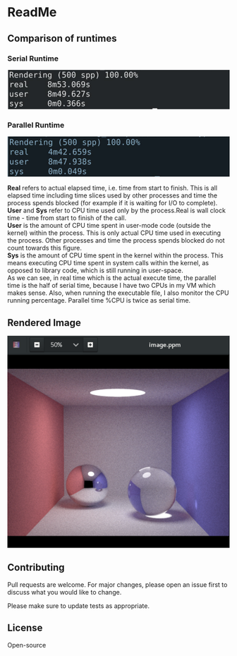 # ReadMe
## Comparison of runtimes
### Serial Runtime
![](Images/serialRender.PNG)
### Parallel Runtime
![](Images/parallelRender.PNG)

**Real**
refers to actual elapsed time, i.e. time from start to finish. This is all elapsed time including time slices used by other processes and time the process spends blocked (for example if it is waiting for I/O to complete).\
**User** and **Sys** refer to CPU time used only by the process.Real is wall clock time - time from start to finish of the call. \
**User** is the amount of CPU time spent in user-mode code (outside the kernel) within the process. This is only actual CPU time used in executing the process. Other processes and time the process spends blocked do not count towards this figure.\
**Sys** is the amount of CPU time spent in the kernel within the process. This means executing CPU time spent in system calls within the kernel, as opposed to library code, which is still running in user-space.\
As we can see, in real time which is the actual execute time, the parallel time is the half of serial time, because I have two CPUs in my VM which makes sense.
Also, when running the executable file, I also monitor the CPU running percentage. Parallel time %CPU is twice as serial time.

## Rendered Image
![](Images/rayTracer.png)


## Contributing
Pull requests are welcome. For major changes, please open an issue first to discuss what you would like to change.

Please make sure to update tests as appropriate.

## License
Open-source
